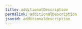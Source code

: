 ```yaml
---
title: additionalDescription
permalink: additionalDescription
jsonid: additionaldescription
---
```

